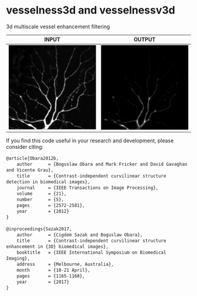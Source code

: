 # vesselness3d and vesselnessv3d
3d multiscale vessel enhancement filtering<br/>

| INPUT  | OUTPUT |
| ------------- | ------------- |
| <img src="https://github.com/BoguslawObara/vesselness3d/blob/master/im/neuron.png" width="250">  | <img src="https://github.com/BoguslawObara/vesselness3d/blob/master/im/neuron_v.png" width="250"> |

If you find this code useful in your research and development, please consider citing:

    @article{Obara2012b,
        author      = {Boguslaw Obara and Mark Fricker and David Gavaghan and Vicente Grau},
        title       = {Contrast-independent curvilinear structure detection in biomedical images},
        journal     = {IEEE Transactions on Image Processing},
        volume      = {21},
        number      = {5},
        pages       = {2572-2581},
        year        = {2012}
    }

    @inproceedings{Sazak2017,
        author      = {Cigdem Sazak and Boguslaw Obara},
        title       = {Contrast-independent curvilinear structure enhancement in {3D} biomedical images},
        booktitle   = {IEEE International Symposium on Biomedical Imaging},
        address     = {Melbourne, Australia},    
        month       = {18-21 April},
        pages       = {1165-1168},
        year        = {2017}
    }